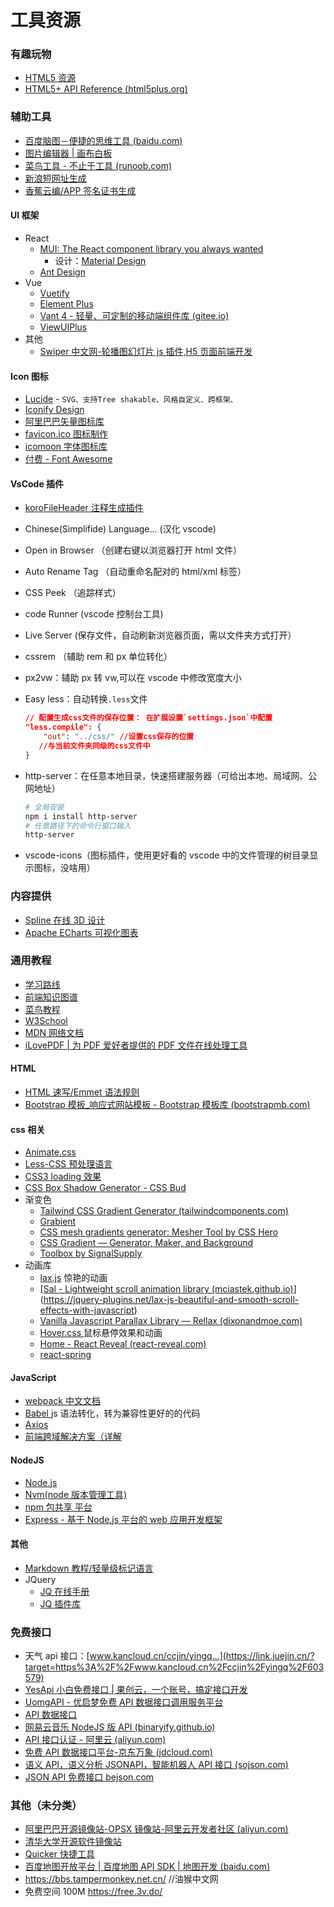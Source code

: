 # 工具资源

### 有趣玩物

- [HTML5 资源](https://www.html5tricks.com/)
- [HTML5+ API Reference (html5plus.org)](https://www.html5plus.org/doc/)

### 辅助工具

- [百度脑图－便捷的思维工具 (baidu.com)](https://naotu.baidu.com/home)
- [图片编辑器 | 画布白板](https://c.runoob.com/more/imageeditor/)
- [菜鸟工具 - 不止于工具 (runoob.com)](https://c.runoob.com/)
- [新浪短网址生成](https://www.sina.lt/)
- [香蕉云编/APP 签名证书生成](https://www.yunedit.com/)

#### UI 框架

- React
  - [MUI: The React component library you always wanted](https://mui.com/)
    - 设计：[Material Design](https://m3.material.io/)
  - [Ant Design](https://ant.design/index-cn/)
- Vue
  - [Vuetify](https://vuetifyjs.com/zh-Hans/)
  - [Element Plus](https://element-plus.org/zh-CN/)
  - [Vant 4 - 轻量、可定制的移动端组件库 (gitee.io)](https://vant-contrib.gitee.io/vant/#/zh-CN)
  - [ViewUIPlus](https://github.com/view-design/ViewUIPlus)
- 其他
  - [Swiper 中文网-轮播图幻灯片 js 插件,H5 页面前端开发](https://www.swiper.com.cn/)

#### Icon 图标

- [Lucide](https://lucide.dev/) - `SVG、支持Tree shakable、风格自定义、跨框架、    `
- [Iconify Design](https://iconify.design/)
- [阿里巴巴矢量图标库](https://www.iconfont.cn)
- [favicon.ico 图标制作](https://www.bitbug.net/)
- [icomoon 字体图标库](https://icomoon.io/)
- [付费 - Font Awesome](https://fontawesome.com/)

#### VsCode 插件

- [koroFileHeader 注释生成插件](https://github.com/OBKoro1/koro1FileHeader/wiki/配置字段)

- Chinese(Simplifide) Language... (汉化 vscode)

- Open in Browser （创建右键以浏览器打开 html 文件）

- Auto Rename Tag （自动重命名配对的 html/xml 标签）

- CSS Peek （追踪样式）

- code Runner (vscode 控制台工具)

- Live Server (保存文件，自动刷新浏览器页面，需以文件夹方式打开）

- cssrem （辅助 rem 和 px 单位转化）

- px2vw：辅助 px 转 vw,可以在 vscode 中修改宽度大小

- Easy less：自动转换`.less`文件

  ```json
  // 配置生成css文件的保存位置： 在扩展设置`settings.json`中配置
  "less.compile": {
      "out": "../css/" //设置css保存的位置
     //与当前文件夹同级的css文件中
  }
  ```

- http-server：在任意本地目录，快速搭建服务器（可给出本地、局域网、公网地址）

  ```sh
  # 全局安装
  npm i install http-server
  # 任意路径下的命令行窗口输入
  http-server
  ```

- vscode-icons（图标插件，使用更好看的 vscode 中的文件管理的树目录显示图标，没啥用）

### 内容提供

- [Spline 在线 3D 设计](https://app.spline.design/home)
- [Apache ECharts 可视化图表](https://echarts.apache.org/zh/index.html)

### 通用教程

- [学习路线](https://objtube.github.io/front-end-roadmap/#/)
- [前端知识图谱](https://f2e.tech/)
- [菜鸟教程](https://www.runoob.com/)
- [W3School](https://www.w3school.com.cn/index.html)
- [MDN 网络文档](https://developer.mozilla.org/zh-CN/)
- [iLovePDF | 为 PDF 爱好者提供的 PDF 文件在线处理工具](https://www.ilovepdf.com/zh-cn)

#### HTML

- [HTML 速写/Emmet 语法规则](https://blog.csdn.net/qq_33744228/article/details/80910377)
- [Bootstrap 模板\_响应式网站模板 - Bootstrap 模板库 (bootstrapmb.com)](http://www.bootstrapmb.com/)

#### css 相关

- [Animate.css](https://animate.style/)
- [Less-CSS 预处理语言](http://lesscss.cn/)
- [CSS3 loading 效果](https://www.runoob.com/w3cnote/free-html5-css3-loaders-preloaders.html)
- [CSS Box Shadow Generator - CSS Bud](https://cssbud.com/css-generator/css-box-shadow-generator/)
- 渐变色
  - [Tailwind CSS Gradient Generator (tailwindcomponents.com)](https://tailwindcomponents.com/gradient-generator/)
  - [Grabient](https://www.grabient.com/)
  - [CSS mesh gradients generator: Mesher Tool by CSS Hero](https://csshero.org/mesher/)
  - [CSS Gradient — Generator, Maker, and Background](https://cssgradient.io/)
  - [Toolbox by SignalSupply](https://toolbox.signalsupply.co/)
- 动画库
  - [lax.js](https://github.com/alexfoxy/lax.js#readme) 惊艳的动画
  - [[Sal - Lightweight scroll animation library (mciastek.github.io)](https://mciastek.github.io/sal/)](https://jquery-plugins.net/lax-js-beautiful-and-smooth-scroll-effects-with-javascript)
  - [Vanilla Javascript Parallax Library — Rellax (dixonandmoe.com)](https://dixonandmoe.com/rellax/)
  - [Hover.css ](http://ianlunn.github.io/Hover/) 鼠标悬停效果和动画
  - [Home - React Reveal (react-reveal.com)](https://www.react-reveal.com/)
  - [react-spring](https://react-spring.dev/)

#### JavaScript

- [webpack 中文文档](https://www.webpackjs.com/concepts/)
- [Babel ](https://babel.docschina.org/) js 语法转化，转为兼容性更好的的代码
- [Axios](https://www.axios-http.cn/)
- [前端跨域解决方案（详解](https://zhuanlan.zhihu.com/p/81809258)

#### NodeJS

- [Node.js](https://nodejs.org/en/)
- [Nvm(node 版本管理工具)](https://github.com/coreybutler/nvm-windows/releases)
- [npm 包共享 平台](https://www.npmjs.com/)
- [Express - 基于 Node.js 平台的 web 应用开发框架](https://www.expressjs.com.cn/)

#### 其他

- [Markdown 教程/轻量级标记语言](https://www.runoob.com/markdown/)
- JQuery
  - [JQ 在线手册](https://www.jq22.com/chm/jquery/)
  - [JQ 插件库](https://www.jq22.com/)

### 免费接口

- 天气 api 接口：[www.kancloud.cn/ccjin/yingq…](https://link.juejin.cn/?target=https%3A%2F%2Fwww.kancloud.cn%2Fccjin%2Fyingq%2F603579)
- [YesApi 小白免费接口 | 果创云，一个账号，搞定接口开发](http://api.yesapi.cn/docs.php)
- [UomgAPI - 优启梦免费 API 数据接口调用服务平台](http://api.uomg.com/)
- [API 数据接口](https://www.juhe.cn/docs)
- [网易云音乐 NodeJS 版 API (binaryify.github.io)](https://binaryify.github.io/NeteaseCloudMusicApi/#/)
- [API 接口认证 - 阿里云 (aliyun.com)](https://market.aliyun.com/data)
- [免费 API 数据接口平台-京东万象 (jdcloud.com)](https://wx.jdcloud.com/api/0_0/1)
- [语义 API，语义分析 JSONAPI，智能机器人 API 接口 (sojson.com)](https://www.sojson.com/api/semantic.html)
- [JSON API 免费接口 bejson.com](https://link.juejin.cn?target=http%3A%2F%2Fwww.bejson.com%2Fknownjson%2FwebInterface%2F)

### 其他（未分类）

- [阿里巴巴开源镜像站-OPSX 镜像站-阿里云开发者社区 (aliyun.com)](https://developer.aliyun.com/mirror/?spm=a2c6h.25603864.0.0.17ec712bYDI8xI)
- [清华大学开源软件镜像站](https://mirrors.tuna.tsinghua.edu.cn/)
- [Quicker 快捷工具](https://getquicker.net/)
- [百度地图开放平台 | 百度地图 API SDK | 地图开发 (baidu.com)](https://lbsyun.baidu.com/index.php?title=首页)
- https://bbs.tampermonkey.net.cn/ //油猴中文网
- 免费空间 100M https://free.3v.do/

<!--

[搭配取色](https://www.materialpalette.com/)
[取色](https://flatuicolors.com/)
[颜色代码表](https://www.5tu.cn/colors/yansedaimabiao.html)

微信公众平台  https://mp.weixin.qq.com/
微信终端合作平台  https://wecooper.weixin.qq.com/

PS插件：cutterman  --切图神器

浏览器插件：cookie导入导出工具：cookie-Editor

- 数据可视化
- 探索：
- WebAPP（flutter\ractive)
- 手机游戏
- 3D建模和渲染
- WebVR | WebAR

-->
